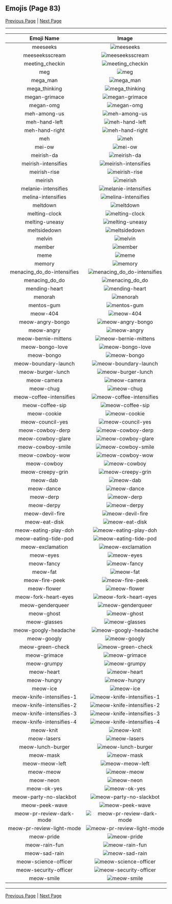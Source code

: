 
## Emojis (Page 83)

[Previous Page](/docs/hc/page-m-0082.md)
  | [Next Page](/docs/hc/page-m-0084.md)

<hr />

|Emoji Name|Image|
| :-: | :-: |
|meeseeks| ![meeseeks](/emojis/hc/meeseeks.png)|
|meeseeksscream| ![meeseeksscream](/emojis/hc/meeseeksscream.png)|
|meeting_checkin| ![meeting_checkin](/emojis/hc/meeting_checkin.png)|
|meg| ![meg](/emojis/hc/meg.jpg)|
|mega_man| ![mega_man](/emojis/hc/mega_man.png)|
|mega_thinking| ![mega_thinking](/emojis/hc/mega_thinking.gif)|
|megan-grimace| ![megan-grimace](/emojis/hc/megan-grimace.png)|
|megan-omg| ![megan-omg](/emojis/hc/megan-omg.png)|
|meh-among-us| ![meh-among-us](/emojis/hc/meh-among-us.png)|
|meh-hand-left| ![meh-hand-left](/emojis/hc/meh-hand-left.png)|
|meh-hand-right| ![meh-hand-right](/emojis/hc/meh-hand-right.png)|
|meh| ![meh](/emojis/hc/meh.png)|
|mei-ow| ![mei-ow](/emojis/hc/mei-ow.png)|
|meirish-da| ![meirish-da](/emojis/hc/meirish-da.png)|
|meirish-intensifies| ![meirish-intensifies](/emojis/hc/meirish-intensifies.gif)|
|meirish-rise| ![meirish-rise](/emojis/hc/meirish-rise.gif)|
|meirish| ![meirish](/emojis/hc/meirish.png)|
|melanie-intensifies| ![melanie-intensifies](/emojis/hc/melanie-intensifies.gif)|
|melina-intensifies| ![melina-intensifies](/emojis/hc/melina-intensifies.gif)|
|meltdown| ![meltdown](/emojis/hc/meltdown.png)|
|melting-clock| ![melting-clock](/emojis/hc/melting-clock.png)|
|melting-uneasy| ![melting-uneasy](/emojis/hc/melting-uneasy.png)|
|meltsidedown| ![meltsidedown](/emojis/hc/meltsidedown.png)|
|melvin| ![melvin](/emojis/hc/melvin.png)|
|member| ![member](/emojis/hc/member.png)|
|meme| ![meme](/emojis/hc/meme.png)|
|memory| ![memory](/emojis/hc/memory.png)|
|menacing_do_do-intensifies| ![menacing_do_do-intensifies](/emojis/hc/menacing_do_do-intensifies.gif)|
|menacing_do_do| ![menacing_do_do](/emojis/hc/menacing_do_do.png)|
|mending-heart| ![mending-heart](/emojis/hc/mending-heart.gif)|
|menorah| ![menorah](/emojis/hc/menorah.png)|
|mentos-gum| ![mentos-gum](/emojis/hc/mentos-gum.png)|
|meow-404| ![meow-404](/emojis/hc/meow-404.png)|
|meow-angry-bongo| ![meow-angry-bongo](/emojis/hc/meow-angry-bongo.gif)|
|meow-angry| ![meow-angry](/emojis/hc/meow-angry.png)|
|meow-bernie-mittens| ![meow-bernie-mittens](/emojis/hc/meow-bernie-mittens.png)|
|meow-bongo-love| ![meow-bongo-love](/emojis/hc/meow-bongo-love.gif)|
|meow-bongo| ![meow-bongo](/emojis/hc/meow-bongo.gif)|
|meow-boundary-launch| ![meow-boundary-launch](/emojis/hc/meow-boundary-launch.png)|
|meow-burger-lunch| ![meow-burger-lunch](/emojis/hc/meow-burger-lunch.png)|
|meow-camera| ![meow-camera](/emojis/hc/meow-camera.png)|
|meow-chug| ![meow-chug](/emojis/hc/meow-chug.gif)|
|meow-coffee-intensifies| ![meow-coffee-intensifies](/emojis/hc/meow-coffee-intensifies.gif)|
|meow-coffee-sip| ![meow-coffee-sip](/emojis/hc/meow-coffee-sip.png)|
|meow-cookie| ![meow-cookie](/emojis/hc/meow-cookie.png)|
|meow-council-yes| ![meow-council-yes](/emojis/hc/meow-council-yes.png)|
|meow-cowboy-derp| ![meow-cowboy-derp](/emojis/hc/meow-cowboy-derp.png)|
|meow-cowboy-glare| ![meow-cowboy-glare](/emojis/hc/meow-cowboy-glare.png)|
|meow-cowboy-smile| ![meow-cowboy-smile](/emojis/hc/meow-cowboy-smile.png)|
|meow-cowboy-wow| ![meow-cowboy-wow](/emojis/hc/meow-cowboy-wow.png)|
|meow-cowboy| ![meow-cowboy](/emojis/hc/meow-cowboy.png)|
|meow-creepy-grin| ![meow-creepy-grin](/emojis/hc/meow-creepy-grin.png)|
|meow-dab| ![meow-dab](/emojis/hc/meow-dab.gif)|
|meow-dance| ![meow-dance](/emojis/hc/meow-dance.gif)|
|meow-derp| ![meow-derp](/emojis/hc/meow-derp.png)|
|meow-derpy| ![meow-derpy](/emojis/hc/meow-derpy.gif)|
|meow-devil-fire| ![meow-devil-fire](/emojis/hc/meow-devil-fire.gif)|
|meow-eat-disk| ![meow-eat-disk](/emojis/hc/meow-eat-disk.png)|
|meow-eating-play-doh| ![meow-eating-play-doh](/emojis/hc/meow-eating-play-doh.png)|
|meow-eating-tide-pod| ![meow-eating-tide-pod](/emojis/hc/meow-eating-tide-pod.png)|
|meow-exclamation| ![meow-exclamation](/emojis/hc/meow-exclamation.png)|
|meow-eyes| ![meow-eyes](/emojis/hc/meow-eyes.png)|
|meow-fancy| ![meow-fancy](/emojis/hc/meow-fancy.png)|
|meow-fat| ![meow-fat](/emojis/hc/meow-fat.gif)|
|meow-fire-peek| ![meow-fire-peek](/emojis/hc/meow-fire-peek.gif)|
|meow-flower| ![meow-flower](/emojis/hc/meow-flower.png)|
|meow-fork-heart-eyes| ![meow-fork-heart-eyes](/emojis/hc/meow-fork-heart-eyes.png)|
|meow-genderqueer| ![meow-genderqueer](/emojis/hc/meow-genderqueer.png)|
|meow-ghost| ![meow-ghost](/emojis/hc/meow-ghost.png)|
|meow-glasses| ![meow-glasses](/emojis/hc/meow-glasses.png)|
|meow-googly-headache| ![meow-googly-headache](/emojis/hc/meow-googly-headache.png)|
|meow-googly| ![meow-googly](/emojis/hc/meow-googly.gif)|
|meow-green-check| ![meow-green-check](/emojis/hc/meow-green-check.png)|
|meow-grimace| ![meow-grimace](/emojis/hc/meow-grimace.png)|
|meow-grumpy| ![meow-grumpy](/emojis/hc/meow-grumpy.png)|
|meow-heart| ![meow-heart](/emojis/hc/meow-heart.png)|
|meow-hungry| ![meow-hungry](/emojis/hc/meow-hungry.gif)|
|meow-ice| ![meow-ice](/emojis/hc/meow-ice.png)|
|meow-knife-intensifies-1| ![meow-knife-intensifies-1](/emojis/hc/meow-knife-intensifies-1.gif)|
|meow-knife-intensifies-2| ![meow-knife-intensifies-2](/emojis/hc/meow-knife-intensifies-2.gif)|
|meow-knife-intensifies-3| ![meow-knife-intensifies-3](/emojis/hc/meow-knife-intensifies-3.gif)|
|meow-knife-intensifies-4| ![meow-knife-intensifies-4](/emojis/hc/meow-knife-intensifies-4.gif)|
|meow-knit| ![meow-knit](/emojis/hc/meow-knit.png)|
|meow-lasers| ![meow-lasers](/emojis/hc/meow-lasers.png)|
|meow-lunch-burger| ![meow-lunch-burger](/emojis/hc/meow-lunch-burger.jpg)|
|meow-mask| ![meow-mask](/emojis/hc/meow-mask.png)|
|meow-meow-left| ![meow-meow-left](/emojis/hc/meow-meow-left.gif)|
|meow-meow| ![meow-meow](/emojis/hc/meow-meow.gif)|
|meow-neon| ![meow-neon](/emojis/hc/meow-neon.png)|
|meow-ok-yes| ![meow-ok-yes](/emojis/hc/meow-ok-yes.png)|
|meow-party-no-slackbot| ![meow-party-no-slackbot](/emojis/hc/meow-party-no-slackbot.gif)|
|meow-peek-wave| ![meow-peek-wave](/emojis/hc/meow-peek-wave.png)|
|meow-pr-review-dark-mode| ![meow-pr-review-dark-mode](/emojis/hc/meow-pr-review-dark-mode.png)|
|meow-pr-review-light-mode| ![meow-pr-review-light-mode](/emojis/hc/meow-pr-review-light-mode.png)|
|meow-pride| ![meow-pride](/emojis/hc/meow-pride.png)|
|meow-rain-fun| ![meow-rain-fun](/emojis/hc/meow-rain-fun.gif)|
|meow-sad-rain| ![meow-sad-rain](/emojis/hc/meow-sad-rain.gif)|
|meow-science-officer| ![meow-science-officer](/emojis/hc/meow-science-officer.png)|
|meow-security-officer| ![meow-security-officer](/emojis/hc/meow-security-officer.png)|
|meow-smile| ![meow-smile](/emojis/hc/meow-smile.png)|

<hr/>

[Previous Page](/docs/hc/page-m-0082.md)
  | [Next Page](/docs/hc/page-m-0084.md)